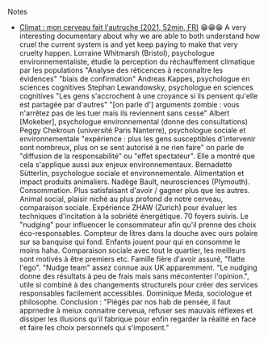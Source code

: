 
Notes

- <a href="https://www.arte.tv/fr/videos/098858-000-A/climat-mon-cerveau-fait-l-autruche/" target="_blank">Climat : mon cerveau fait l'autruche (2021, 52min, FR)</a> 😁😁😁
A very interesting documentary about why we are able to both understand how cruel the current system is and yet keep paying to make that very cruelty happen.
Lorraine Whitmarsh (Bristol), psychologue environnementaliste, étudie la perception du réchauffement climatique par les populations "Analyse des réticences à reconnaître les évidences" "biais de confirmation"
Andreas Kappes, psychologue en sciences cognitives
Stephan Lewandowsky, psychologue en sciences cognitives "Les gens s'accrochent à une croyance si ils pensent qu'elle est partagée par d'autres" "[on parle d'] arguments zombie : vous n'arrêtez pas de les tuer mais ils reviennent sans cesse"
Albert [Mokeber], psychologue environnemental (donne des consultations)
Peggy Chekroun (université Paris Nanterre), psychologue sociale et environnementale "expérience : plus les gens susceptibles d'intervenir sont nombreux, plus on se sent autorisé à ne rien faire" on parle de "diffusion de la responsabilité" ou "effet spectateur". Elle a montré que cela s'applique aussi aux enjeux environnementaux.
Bernadette Sütterlin, psychologue sociale et environnementale. Alimentation et impact produits animaliers.
Nadège Bault, neurosciences (Plymouth). Consommation. Plus satisfaisant d'avoir / gagner plus que les autres. Animal social, plaisir niché au plus profond de notre cerveau, comparaison sociale.
Expérience ZHAW (Zurich) pour évaluer les techniques d'incitation à la sobriété énergétique. 70 foyers suivis. Le "nudging" pour influencer le consommateur afin qu'il prenne des choix éco-responsables. Compteur de litres dans la douche avec ours polaire sur sa banquise qui fond. Enfants jouent pour qui en consomme le moins haha. Comparaison sociale avec tout le quartier, les meilleurs sont motivés à être premiers etc. Famille fière d'avoir assuré, "flatte l'ego".
"Nudge team" assez connue aux UK apparemment. <bold>"Le nudging donne des résultats à peu de frais mais sans mécontenter l'opinion."</bold>, utile si combiné à des changements structurels pour créer des services responsables facilement accessibles.
Dominique Meda, sociologue et philosophe.
Conclusion : "Piégés par nos hab de pensée, il faut apprnedre à meiux connaitre cerveua, refuser ses mauvais réflexes et dissiper les illusions qu'il fabrique pour enfin regarder la réalité en face et faire les choix personnels qui s'imposent."
